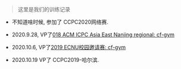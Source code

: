 > 这里是我们的训练记录

- 不知道啥时候, 参加了 CCPC2020网络赛.

- 2020.9.28, VP了[018 ACM ICPC Asia East Nanjing regional: cf-gym](https://codeforces.com/gym/101981/attachments)

- 2020.10.6, VP了[2019 ECNU校园邀请赛: cf-gym](https://codeforces.com/gym/102190)

- 2020.10.19 VP了 CCPC2019-哈尔滨. 

